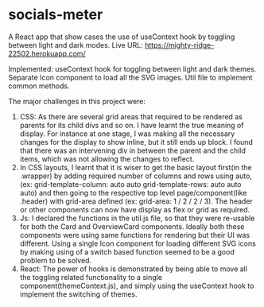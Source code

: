 # socials-meter
A React app that show cases the use of useContext hook by toggling between light and dark modes.
Live URL: https://mighty-ridge-22502.herokuapp.com/

Implemented: 
useContext hook for toggling between light and dark themes.
Separate Icon component to load all the SVG images.
Util file to implement common methods.

The major challenges in this project were:
1. CSS: As there are several grid areas that required to be rendered as parents for its child divs and so on. I have learnt the true meaning of display. For instance at one stage, I was making all the necessary changes for the display to show inline, but it still ends up block. I found that there was an intervening div in between the parent and the child items, which was not allowing the changes to reflect. 
2. In CSS layouts, I learnt that it is wiser to get the basic layout first(in the .wrapper) by adding required number of columns and rows using auto, (ex: grid-template-column: auto auto grid-template-rows: auto auto auto) and then going to the respective top level page/component(like .header) with grid-area defined (ex: grid-area: 1 / 2 / 2 / 3). The header or other components can now have display as flex or grid as required. 
3. Js: I declared the functions in the util.js file, so that they were re-usable for both the Card and OverviewCard components. Ideally both these components were using same functions for rendering but their UI was different. 
Using a single Icon component for loading different SVG icons by making using of a switch based function seemed to be a good problem to be solved.
4. React: The power of hooks is demonstrated by being able to move all the toggling related functionality to a single component(themeContext.js), and simply using the useContext hook to implement the switching of themes.
